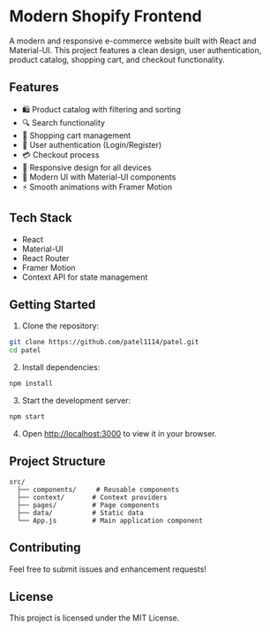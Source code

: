 # Modern Shopify Frontend

A modern and responsive e-commerce website built with React and Material-UI. This project features a clean design, user authentication, product catalog, shopping cart, and checkout functionality.

## Features

- 🛍️ Product catalog with filtering and sorting
- 🔍 Search functionality
- 🛒 Shopping cart management
- 👤 User authentication (Login/Register)
- 💳 Checkout process
- 📱 Responsive design for all devices
- 🎨 Modern UI with Material-UI components
- ⚡ Smooth animations with Framer Motion

## Tech Stack

- React
- Material-UI
- React Router
- Framer Motion
- Context API for state management

## Getting Started

1. Clone the repository:
```bash
git clone https://github.com/patel1114/patel.git
cd patel
```

2. Install dependencies:
```bash
npm install
```

3. Start the development server:
```bash
npm start
```

4. Open [http://localhost:3000](http://localhost:3000) to view it in your browser.

## Project Structure

```
src/
  ├── components/     # Reusable components
  ├── context/       # Context providers
  ├── pages/         # Page components
  ├── data/          # Static data
  └── App.js         # Main application component
```

## Contributing

Feel free to submit issues and enhancement requests!

## License

This project is licensed under the MIT License. 